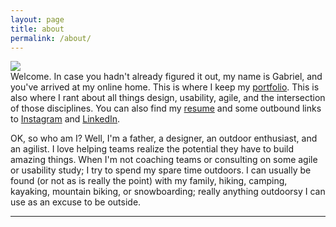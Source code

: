 ```yaml
---
layout: page
title: about
permalink: /about/
---
```


<img class="col one right" src="/img/prof_pic.jpg">

<br/>
Welcome. In case you hadn't already figured it out, my name is Gabriel, and you've arrived at my online home. This is where I keep my <a href="/portfolio">portfolio</a>. This is also where I rant about all things design, usability, agile, and the intersection of those disciplines. You can also find my <a href="/resume">resume</a> and some outbound links to <a href="https://www.instagram.com/conceptkreator/?hl=en" target="_blank">Instagram</a> and <a href="https://www.linkedin.com/in/gabrielroth/" target="_blank">LinkedIn</a>.

OK, so who am I? Well, I'm a father, a designer, an outdoor enthusiast, and an agilist. I love helping teams realize the potential they have to build amazing things. When I'm not coaching teams or consulting on some agile or usability study; I try to spend my spare time outdoors. I can usually be found (or not as is really the point) with my family, hiking, camping, kayaking, mountain biking, or snowboarding; really anything outdoorsy I can use as an excuse to be outside.
<br/>
<hr/>
<br/>
<span class="contacticon center">
	<a href="mailto:gabrielianroth@gmail.com"><i class="fa fa-envelope-square"></i></a>
	<a href="https://www.linkedin.com/in/gabrielroth/" target="_blank"><i class="fa fa-linkedin-square"></i></a>
	<a href="https://www.instagram.com/conceptkreator/?hl=en" target="_blank"><i class="fa fa-instagram"></i></a>
	<a href="https://twitter.com" target="_blank"><i class="fa fa-twitter-square"></i></a>
</span>

<div class="col three caption">
</div>